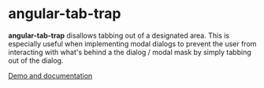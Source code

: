 # angular-tab-trap

**angular-tab-trap** disallows tabbing out of a designated area. This is especially useful when implementing modal dialogs to prevent the user from interacting with what's behind a the dialog / modal mask by simply tabbing out of the dialog.

[Demo and documentation](http://myplanet.github.io/angular-tab-trap/)

